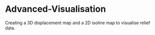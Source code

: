 # Advanced-Visualisation
Creating a 3D displacement map and a 2D isoline map to visualise relief data.
